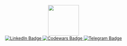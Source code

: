 <div id="header" align="center">
  <img src="https://media.giphy.com/media/2IudUHdI075HL02Pkk/giphy.gif" width="100"/>
  <div id="badges">
  <a href="https://ru.linkedin.com/in/lana-remenyuk-38479a26a">
    <img src="https://img.shields.io/badge/LinkedIn-blue?style=for-the-badge&logo=linkedin&logoColor=white" alt="LinkedIn Badge"/>
  </a>
  <a href="https://www.codewars.com/users/lan2828">
    <img src="https://img.shields.io/badge/Codewars-red?style=for-the-badge&logo=codewars&logoColor=black&labelColor=red&color=white" alt="Codewars Badge"/>
  </a>
  <a href="https://t.me/Anr1494">
    <img src="https://img.shields.io/badge/Telegram-blue?style=for-the-badge&logo=Telegram" alt="Telegram Badge"/>
  </a>
</div>
</div>

